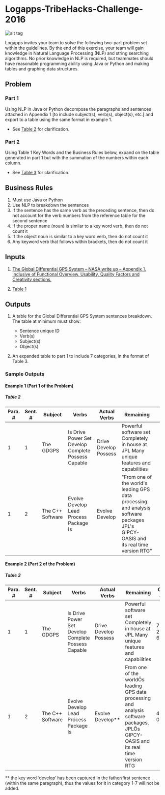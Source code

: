 # Logapps-TribeHacks-Challenge-2016
![alt tag](http://static1.squarespace.com/static/558ad739e4b0691bf6ef2d36/t/55fc3e89e4b039f7eac27f68/1459186648029/?format=400w)

Logapps invites your team to solve the following two-part problem set within the guidelines. By the end of this exercise, your team will gain knowledge in Natural Language Processing (NLP) and string searching algorithms.  No prior knowledge in NLP is required, but teammates should have reasonable programming ability using Java or Python and making tables and graphing data structures. 


## Problem

### Part 1

Using NLP in Java or Python decompose the paragraphs and sentences attached in Appendix 1 
[to include subject(s), verb(s), object(s), etc.] and export to a table using the same format in example 1.

* See [Table 2](#table-2) for clarification. 

### Part 2

Using Table 1 Key Words and the Business Rules below, expand on the table generated in part 1 but with the summation of the numbers within each column. 

* See [Table 3](#table-3) for clarification. 

## Business Rules

1. Must use Java or Python
2. Use NLP to breakdown the sentences 
3. If the sentence has the same verb as the preceding sentence, then do not account for the verb 
numbers from the reference table for the second sentence
4. If the proper name (noun) is similar to a key word verb, then do not count it
5. If the object noun is similar to a key word verb, then do not count it
6. Any keyword verb that follows within brackets, then do not count it

## Inputs

1. [The Global Differential GPS System – NASA write up – Appendix 1. Inclusive of Functional 
Overview, Usability, Quality Factors and Creativity sections.](https://github.com/ACMWM/Logapps-TribeHacks-Challenge-2016/blob/master/appendix1.txt)

2. [Table 1](https://github.com/ACMWM/Logapps-TribeHacks-Challenge-2016/blob/master/table1.csv)

## Outputs

1. A table for the Global Differential GPS System sentences breakdown. The table at minimum must show:
	* Sentence unique ID 
	* Verb(s)
	* Subject(s)
	* Object(s)

2. An expanded table to part 1 to include 7 categories, in the format of Table 3.

### Sample Outputs

#### Example 1 (Part 1 of the Problem)

##### Table 2

| Para. # | Sent. # | Subject          | Verbs                                               | Actual Verbs          | Remaining                                                                              |                                                  |
|---------|---------|------------------|-----------------------------------------------------|-----------------------|----------------------------------------------------------------------------------------|--------------------------------------------------|
| 1       | 1       | The GDGPS        | Is Drive Power Set Develop Complete Possess Capable | Drive Develop Possess | Powerful software set Completely in house at JPL Many unique features and capabilities |                                                  |
| 1       | 2       | The C++ Software | Evolve Develop Lead Process Package Is              | Evolve Develop        | "From one of the world's leading GPS data processing and analysis software packages     JPL's GIPCY-OASIS and its real time version RTG" |

#### Example 2 (Part 2 of the Problem)

##### Table 3

| Para. # | Sent. # | Subject          | Verbs                                               | Actual Verbs          | Remaining                                                                                                                           | Ctg. #1    | Ctg. #2   | Ctg. #3    | Ctg. #4    | Ctg. #5    | Ctg. #6    | Ctg. #7   |
|---------|---------|------------------|-----------------------------------------------------|-----------------------|-------------------------------------------------------------------------------------------------------------------------------------|------------|-----------|------------|------------|------------|------------|-----------|
| 1       | 1       | The GDGPS        | Is Drive Power Set Develop Complete Possess Capable | Drive Develop Possess | Powerful software set Completely in house at JPL Many unique features and capabilities                                              | 7+ 2+ 6=15 | 5+ 4+ 0=9 | 5+ 1+ 5=11 | 8+ 1+ 4=13 | 4+ 9+ 4=17 | 3+ 8+ 5=16 | 0+ 2+ 7=0 |
| 1       | 2       | The C++ Software | Evolve Develop Lead Process Package Is              | Evolve Develop**        | From one of the worldŐs leading GPS data processing and analysis software packages, JPLŐs GIPCY-OASIS and its real time version RTG | 4+ 0=4     | 1+ 0=1    | 2+ 0=2     | 9+ 0=9     | 6+ 0=6     | 2+ 0=2     | 6+ 0=6    |

** the key word ‘develop’ has been captured in the father/first sentence (within the same paragraph), thus the values for it in category 1-7 will not be added.

